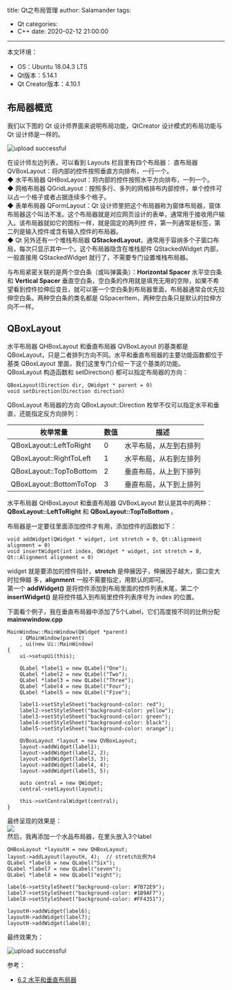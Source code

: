 title: Qt之布局管理
author: Salamander
tags:
  - Qt
categories:
  - C++
date: 2020-02-12 21:00:00
---
本文环境：
* OS：Ubuntu 18.04.3 LTS
* Qt版本：5.14.1
* Qt Creator版本：4.10.1


## 布局器概览
我们以下图的 Qt 设计师界面来说明布局功能，QtCreator 设计模式的布局功能与 Qt 设计师是一样的。

![upload successful](/images/pasted-0.png)  

<!-- more -->

在设计师左边列表，可以看到 Layouts 栏目里有四个布局器：
直布局器 QVBoxLayout：将内部的控件按照垂直方向排布，一行一个。  
◆  水平布局器 QHBoxLayout：将内部的控件按照水平方向排布，一列一个。  
◆  网格布局器 QGridLayout：按照多行、多列的网格排布内部控件，单个控件可以占一个格子或者占据连续多个格子。  
◆  表单布局器 QFormLayout：Qt 设计师里把这个布局器称为窗体布局器，窗体布局器这个叫法不准。这个布局器就是对应网页设计的表单，通常用于接收用户输入。该布局器就如它的图标一样，就是固定的两列控 件，第一列通常是标签，第二列是输入控件或含有输入控件的布局器。  
◆  Qt 另外还有一个堆栈布局器 **QStackedLayout**，通常用于容纳多个子窗口布局，每次只显示其中一个。这个布局器隐含在堆栈部件 QStackedWidget 内部，一般直接用 QStackedWidget 就行了，不需要专门设置堆栈布局器。    

与布局紧密关联的是两个空白条（或叫弹簧条）：**Horizontal Spacer** 水平空白条和 **Vertical Spacer** 垂直空白条，空白条的作用就是填充无用的空隙，如果不希望看到控件拉伸后变丑，就可以塞一个空白条到布局器里面，布局器通常会优先拉伸空白条。两种空白条的类名都是 QSpacerItem，两种空白条只是默认的拉伸方向不一样。


## QBoxLayout
水平布局器 QHBoxLayout 和垂直布局器 QVBoxLayout 的基类都是 QBoxLayout，只是二者排列方向不同。水平和垂直布局器的主要功能函数都位于基类 QBoxLayout 里面，我们这里专门介绍一下这个基类的功能。  
QBoxLayout 构造函数和 setDirection() 都可以指定布局器的方向：
```
QBoxLayout(Direction dir, QWidget * parent = 0)
void setDirection(Direction direction)
```
QBoxLayout 布局器的方向 QBoxLayout::​Direction 枚举不仅可以指定水平和垂直，还能指定反方向排列：  


| 枚举常量                    | 数值  | 描述            |
|-------------------------|-----|---------------|
| QBoxLayout::LeftToRight |  0  |  水平布局，从左到右排列  |
| QBoxLayout::RightToLeft |  1  |  水平布局，从右到左排列  |
| QBoxLayout::TopToBottom |  2  |  垂直布局，从上到下排列  |
| QBoxLayout::BottomToTop |  3  |  垂直布局，从下到上排列  |

水平布局器 QHBoxLayout 和垂直布局器 QVBoxLayout 默认是其中的两种：**QBoxLayout::LeftToRight** 和 **QBoxLayout::TopToBottom** 。  

布局器是一定要往里面添加控件才有用，添加控件的函数如下：
```
void addWidget(QWidget * widget, int stretch = 0, Qt::Alignment alignment = 0)
void insertWidget(int index, QWidget * widget, int stretch = 0, Qt::Alignment alignment = 0)
```
widget 就是要添加的控件指针，**stretch** 是伸展因子，伸展因子越大，窗口变大时拉伸越 多，**alignment** 一般不需要指定，用默认的即可。  
第一个 **addWidget()** 是将控件添加到布局里面的控件列表末尾，第二个 **insertWidget()** 是将控件插入到布局里控件列表序号为 index 的位置。

下面看个例子，我在垂直布局器中添加了5个Label，它们高度按不同的比例分配  
**mainwwindow.cpp**  
```
MainWindow::MainWindow(QWidget *parent)
    : QMainWindow(parent)
    , ui(new Ui::MainWindow)
{
    ui->setupUi(this);

    QLabel *label1 = new QLabel("One");
    QLabel *label2 = new QLabel("Two");
    QLabel *label3 = new QLabel("Three");
    QLabel *label4 = new QLabel("Four");
    QLabel *label5 = new QLabel("Five");

    label1->setStyleSheet("background-color: red");
    label2->setStyleSheet("background-color: yellow");
    label3->setStyleSheet("background-color: green");
    label4->setStyleSheet("background-color: black");
    label5->setStyleSheet("background-color: orange");

    QVBoxLayout *layout = new QVBoxLayout;
    layout->addWidget(label1);
    layout->addWidget(label2, 2);
    layout->addWidget(label3, 3);
    layout->addWidget(label4, 4);
    layout->addWidget(label5, 5);

    auto central = new QWidget;
    central->setLayout(layout);

    this->setCentralWidget(central);
}
```
最终呈现的效果是：  
![](https://s2.ax1x.com/2020/02/12/1b3US0.png)  
然后，我再添加一个水品布局器，在里头放入3个label  
```
QHBoxLayout *layoutH = new QHBoxLayout;
layout->addLayout(layoutH, 4);  // stretch比例为4
QLabel *label6 = new QLabel("Six");
QLabel *label7 = new QLabel("seven");
QLabel *label8 = new QLabel("eight");

label6->setStyleSheet("background-color: #7B72E9");
label7->setStyleSheet("background-color: #1B9AF7");
label8->setStyleSheet("background-color: #FF4351");

layoutH->addWidget(label6);
layoutH->addWidget(label7);
layoutH->addWidget(label8);

```
最终效果为：  

![upload successful](/images/pasted-1.png)


参考：  
* [6.2 水平和垂直布局器](https://qtguide.ustclug.org/ch06-02.htm)